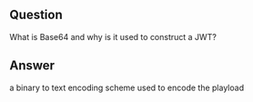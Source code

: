 ## Question

What is Base64 and why is it used to construct a JWT?

## Answer

a binary to text encoding scheme used to encode the playload